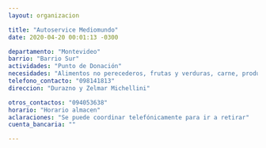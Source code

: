 ```yaml
---
layout: organizacion

title: "Autoservice Mediomundo"
date: 2020-04-20 00:01:13 -0300

departamento: "Montevideo"
barrio: "Barrio Sur"
actividades: "Punto de Donación"
necesidades: "Alimentos no perecederos, frutas y verduras, carne, productos sanitarios (tapabocas, guantes, alcohol en gel, detergente,etc), recipientes o tuppers"
telefono_contacto: "098141813"
direccion: "Durazno y Zelmar Michellini"

otros_contactos: "094053638"
horario: "Horario almacen"
aclaraciones: "Se puede coordinar telefónicamente para ir a retirar"
cuenta_bancaria: ""

---
```

